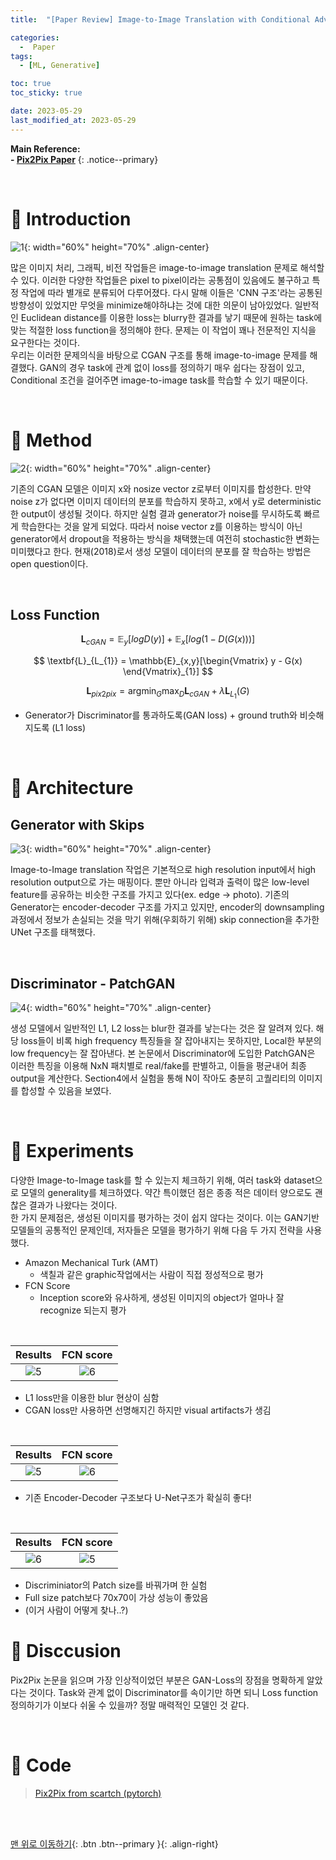 ```yaml
---
title:  "[Paper Review] Image-to-Image Translation with Conditional Adversarial Networks (Pix2Pix)" 

categories:
  -  Paper
tags:
  - [ML, Generative]

toc: true
toc_sticky: true

date: 2023-05-29
last_modified_at: 2023-05-29
---
```


**Main Reference: <br>- [Pix2Pix Paper](https://arxiv.org/abs/1611.07004)**
{: .notice--primary}

<br>


# 🚀 Introduction

![1](https://github.com/inhopp/inhopp/assets/96368476/6dc173ec-a624-4b39-a066-4415037967a1){: width="60%" height="70%" .align-center}

많은 이미지 처리, 그래픽, 비전 작업들은 image-to-image translation 문제로 해석할 수 있다. 이러한 다양한 작업들은 pixel to pixel이라는 공통점이 있음에도 불구하고 특정 작업에 따라 별개로 분류되어 다루어졌다. 다시 말해 이들은 'CNN 구조'라는 공통된 방향성이 있었지만 무엇을 minimize해야하냐는 것에 대한 의문이 남아있었다. 일반적인 Euclidean distance를 이용한 loss는 blurry한 결과를 낳기 때문에 원하는 task에 맞는 적절한 loss function을 정의해야 한다. 문제는 이 작업이 꽤나 전문적인 지식을 요구한다는 것이다. <br>우리는 이러한 문제의식을 바탕으로 CGAN 구조를 통해 image-to-image 문제를 해결했다. GAN의 경우 task에 관계 없이 loss를 정의하기 매우 쉽다는 장점이 있고, Conditional 조건을 걸어주면 image-to-image task를 학습할 수 있기 때문이다.



<br>


# 🚀 Method

![2](https://github.com/inhopp/inhopp/assets/96368476/f852bcb3-c991-4962-b2b8-242f0547cc6e){: width="60%" height="70%" .align-center}

기존의 CGAN 모델은 이미지 x와 nosize vector z로부터 이미지를 합성한다. 만약 noise z가 없다면 이미지 데이터의 분포를 학습하지 못하고, x에서 y로 deterministic한 output이 생성될 것이다. 하지만 실험 결과 generator가 noise를 무시하도록 빠르게 학습한다는 것을 알게 되었다. 따라서 noise vector z를 이용하는 방식이 아닌 generator에서 dropout을 적용하는 방식을 채택했는데 여전히 stochastic한 변화는 미미했다고 한다. 현재(2018)로서 생성 모델이 데이터의 분포를 잘 학습하는 방법은 open question이다.

<br>

## Loss Function

$$ \textbf{L}_{cGAN} =  \mathbb{E}_{y}[logD(y)] + \mathbb{E}_{x}[ log(1 - D(G(x)))] $$

$$ \textbf{L}_{L_{1}} =  \mathbb{E}_{x,y}[\begin{Vmatrix} y - G(x)
\end{Vmatrix}_{1}] $$

$$ \textbf{L}_{pix2pix} = \text{arg}\min_{G}\max_{D} \textbf{L}_{cGAN} + \lambda \textbf{L}_{L_{1}}(G) $$

- Generator가 Discriminator를 통과하도록(GAN loss) + ground truth와 비슷해지도록 (L1 loss)


<br>


# 🚀 Architecture

## Generator with Skips

![3](https://github.com/inhopp/inhopp/assets/96368476/aa00e126-750a-4b80-b9ed-9a75831ed3f7){: width="60%" height="70%" .align-center}

Image-to-Image translation 작업은 기본적으로 high resolution input에서 high resolution output으로 가는 매핑이다. 뿐만 아니라 입력과 출력이 많은 low-level feature를 공유하는 비슷한 구조를 가지고 있다(ex. edge → photo). 기존의 Generator는 encoder-decoder 구조를 가지고 있지만, encoder의 downsampling 과정에서 정보가 손실되는 것을 막기 위해(우회하기 위해) skip connection을 추가한 UNet 구조를 태책했다.

<br>

## Discriminator - PatchGAN

![4](https://github.com/inhopp/inhopp/assets/96368476/2316df6b-6bee-400b-b064-7a247ae8ffa3){: width="60%" height="70%" .align-center}

생성 모델에서 일반적인 L1, L2 loss는 blur한 결과를 낳는다는 것은 잘 알려져 있다. 해당 loss들이 비록 high frequency 특징들을 잘 잡아내지는 못하지만, Local한 부분의 low frequency는 잘 잡아낸다. 본 논문에서 Discriminator에 도입한 PatchGAN은 이러한 특징을 이용해 NxN 패치별로 real/fake를 판별하고, 이들을 평균내어 최종 output을 계산한다. Section4에서 실험을 통해 N이 작아도 충분히 고퀄리티의 이미지를 합성할 수 있음을 보였다.


<br>



# 🚀 Experiments

다양한 Image-to-Image task를 할 수 있는지 체크하기 위해, 여러 task와 dataset으로 모델의 generality를 체크하였다. 약간 특이했던 점은 종종 적은 데이터 양으로도 괜찮은 결과가 나왔다는 것이다. <br>한 가지 문제점은, 생성된 이미지를 평가하는 것이 쉽지 않다는 것이다. 이는 GAN기반 모델들의 공통적인 문제인데, 저자들은 모델을 평가하기 위해 다음 두 가지 전략을 사용했다.
- Amazon Mechanical Turk (AMT)
  - 색칠과 같은 graphic작업에서는 사람이 직접 정성적으로 평가
- FCN Score
  - Inception score와 유사하게, 생성된 이미지의 object가 얼마나 잘 recognize 되는지 평가


<br>

| Results | FCN score |
|:-:|:-:|
| ![5](https://github.com/inhopp/inhopp/assets/96368476/945f5fce-8e73-433b-bf5c-61d9f1c380b2) | ![6](https://github.com/inhopp/inhopp/assets/96368476/7482ce6d-4a0a-4b33-8a17-9dfee26ee108) |

- L1 loss만을 이용한 blur 현상이 심함
- CGAN loss만 사용하면 선명해지긴 하지만 visual artifacts가 생김

<br>

| Results | FCN score |
|:-:|:-:|
| ![5](https://github.com/inhopp/inhopp/assets/96368476/778929bb-5cc0-459a-bb8c-bf4383222f7c) | ![6](https://github.com/inhopp/inhopp/assets/96368476/e62e694b-4113-4106-afab-98c814ebcc7f) |

- 기존 Encoder-Decoder 구조보다 U-Net구조가 확실히 좋다!

<br>

| Results | FCN score |
|:-:|:-:|
| ![6](https://github.com/inhopp/inhopp/assets/96368476/893c91e4-df53-4671-9f7a-2edf0bfc2aca) | ![5](https://github.com/inhopp/inhopp/assets/96368476/9d29db51-4b3b-4e7e-b5da-3e1f16ff81a0) |

- Discriminiator의 Patch size를 바꿔가며 한 실험
- Full size patch보다 70x70이 가상 성능이 좋았음
- (이거 사람이 어떻게 찾나..?)



# 🚀 Disccusion

Pix2Pix 논문을 읽으며 가장 인상적이었던 부분은 GAN-Loss의 장점을 명확하게 알았다는 것이다. Task와 관계 없이 Discriminator를 속이기만 하면 되니 Loss function 정의하기가 이보다 쉬울 수 있을까? 정말 매력적인 모델인 것 같다.



<br>



# 🚀 Code

> [Pix2Pix from scartch (pytorch)](https://github.com/inhopp/pix2pix)



<br>
<br>



[맨 위로 이동하기](#){: .btn .btn--primary }{: .align-right}